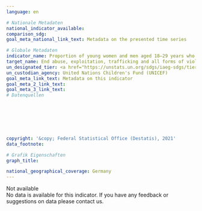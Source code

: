 ```yaml
---
language: en    

# Nationale Metadaten    
national_indicator_available:     
comparison_sdg:     
goal_meta_national_link_text: Metadata on the presented time series    

# Globale Metadaten    
indicator_name: Proportion of young women and men aged 18–29 years who experienced sexual violence by age 18    
target_name: End abuse, exploitation, trafficking and all forms of violence against and torture of children    
un_designated_tier: <a href="https://unstats.un.org/sdgs/iaeg-sdgs/tier-classification/" title="Click here for more information on the UN tier classification."  target="_blank">Tier II</a>    
un_custodian_agency: United Nations Children's Fund (UNICEF)    
goal_meta_link_text: Metadata on this indicator    
goal_meta_2_link_text:     
goal_meta_3_link_text:         
# Datenquellen





    
    
copyright: '&copy; Federal Statistical Office (Destatis), 2021'    
data_footnote:     

# Grafik Eigenschaften    
graph_title:     

national_geographical_coverage: Germany    
---
```


<span class="status notstarted"> Not available </span><br>
No data is available for this indicator.
If you have any feedback or suggestions on data please contact us.